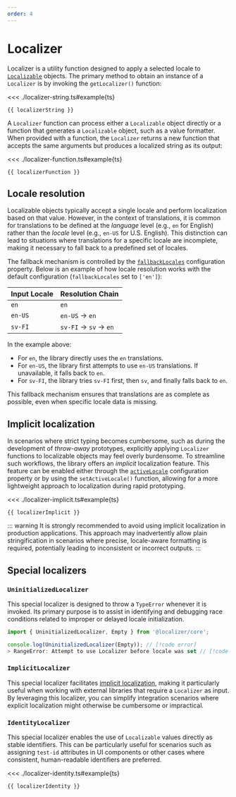 ```yaml
---
order: 4
---
```


# Localizer <Badge type="info" text="@localizer/core" />

<script setup>
  import localizerString from './localizer-string';
  import localizerFunction from './localizer-function';
  import localizerImplicit from './localizer-implicit';
  import localizerIdentity from './localizer-identity';
</script>

Localizer is a utility function designed to apply a selected locale to [`Localizable`](./localizable.md) objects. The primary method to obtain an instance of a `Localizer` is by invoking the `getLocalizer()` function:

<<< ./localizer-string.ts#example{ts}

```console-vue
{{ localizerString }}
```

A `Localizer` function can process either a `Localizable` object directly or a function that generates a `Localizable` object, such as a value formatter. When provided with a function, the `Localizer` returns a new function that accepts the same arguments but produces a localized string as its output:

<<< ./localizer-function.ts#example{ts}

```console-vue
{{ localizerFunction }}
```

## Locale resolution

Localizable objects typically accept a single locale and perform localization based on that value. However, in the context of translations, it is common for translations to be defined at the _language_ level (e.g., `en` for English) rather than the _locale_ level (e.g., `en-US` for U.S. English). This distinction can lead to situations where translations for a specific locale are incomplete, making it necessary to fall back to a predefined set of locales.

The fallback mechanism is controlled by the [`fallbackLocales`](./configuration.md#fallbacklocales) configuration property. Below is an example of how locale resolution works with the default configuration (`fallbackLocales` set to `['en']`):

| Input Locale | Resolution Chain      |
| ------------ | --------------------- |
| `en`         | `en`                  |
| `en-US`      | `en-US` → `en`        |
| `sv-FI`      | `sv-FI` → `sv` → `en` |

In the example above:

- For `en`, the library directly uses the `en` translations.
- For `en-US`, the library first attempts to use `en-US` translations. If unavailable, it falls back to `en`.
- For `sv-FI`, the library tries `sv-FI` first, then `sv`, and finally falls back to `en`.

This fallback mechanism ensures that translations are as complete as possible, even when specific locale data is missing.

## Implicit localization <Badge type="warning" text="experimental" />

In scenarios where strict typing becomes cumbersome, such as during the development of _throw-away_ prototypes, explicitly applying `Localizer` functions to localizable objects may feel overly burdensome. To streamline such workflows, the library offers an _implicit_ localization feature. This feature can be enabled either through the [`activeLocale`](./configuration.md#activelocale) configuration property or by using the `setActiveLocale()` function, allowing for a more lightweight approach to localization during rapid prototyping.

<<< ./localizer-implicit.ts#example{ts}

```console-vue
{{ localizerImplicit }}
```

::: warning
It is strongly recommended to avoid using implicit localization in production applications. This approach may inadvertently allow plain stringification in scenarios where precise, locale-aware formatting is required, potentially leading to inconsistent or incorrect outputs.
:::

## Special localizers

### `UninitializedLocalizer`

This special localizer is designed to throw a `TypeError` whenever it is invoked. Its primary purpose is to assist in identifying and debugging race conditions related to improper or delayed locale initialization.

```typescript
import { UninitializedLocalizer, Empty } from '@localizer/core';

console.log(UninitializedLocalizer(Empty)); // [!code error]
> RangeError: Attempt to use Localizer before locale was set // [!code error]
```

### `ImplicitLocalizer` <Badge type="warning" text="experimental" />

This special localizer facilitates [implicit localization](#implicit-localization), making it particularly useful when working with external libraries that require a `Localizer` as input. By leveraging this localizer, you can simplify integration scenarios where explicit localization might otherwise be cumbersome or impractical.

### `IdentityLocalizer` <Badge type="warning" text="experimental" />

This special localizer enables the use of `Localizable` values directly as stable identifiers. This can be particularly useful for scenarios such as assigning `test-id` attributes in UI components or other cases where consistent, human-readable identifiers are preferred.

<<< ./localizer-identity.ts#example{ts}

```console-vue
{{ localizerIdentity }}
```
